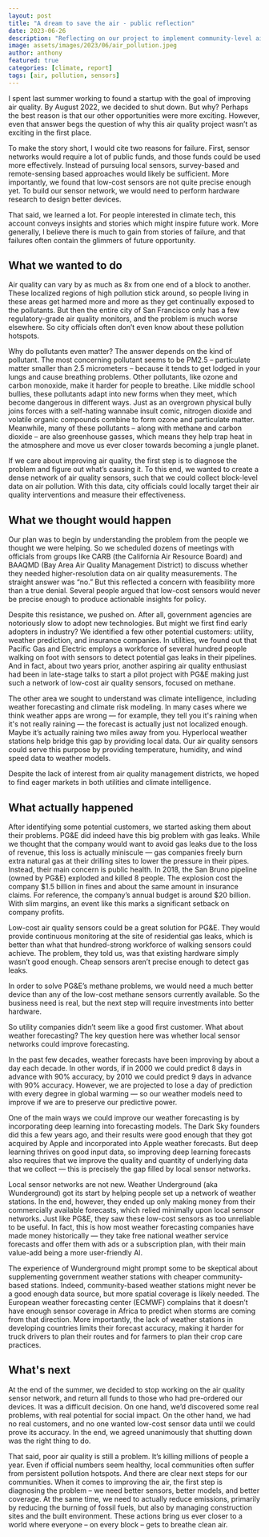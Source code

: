 ```yaml
---
layout: post
title: "A dream to save the air - public reflection"
date: 2023-06-26
description: "Reflecting on our project to implement community-level air quality monitoring"
image: assets/images/2023/06/air_pollution.jpeg
author: anthony
featured: true
categories: [climate, report]
tags: [air, pollution, sensors]
---
```


I spent last summer working to found a startup with the goal of improving air quality. By August 2022, we decided to shut down. But why? Perhaps the best reason is that our other opportunities were more exciting. However, even that answer begs the question of why this air quality project wasn’t as exciting in the first place. 

To make the story short, I would cite two reasons for failure. First, sensor networks would require a lot of public funds, and those funds could be used more effectively. Instead of pursuing local sensors, survey-based and remote-sensing based approaches would likely be sufficient. More importantly, we found that low-cost sensors are not quite precise enough yet. To build our sensor network, we would need to perform hardware research to design better devices. 

That said, we learned a lot. For people interested in climate tech, this account conveys insights and stories which might inspire future work. More generally, I believe there is much to gain from stories of failure, and that failures often contain the glimmers of future opportunity. 

## What we wanted to do

Air quality can vary by as much as 8x from one end of a block to another. These localized regions of high pollution stick around, so people living in these areas get harmed more and more as they get continually exposed to the pollutants. But then the entire city of San Francisco only has a few regulatory-grade air quality monitors, and the problem is much worse elsewhere. So city officials often don’t even know about these pollution hotspots. 

Why do pollutants even matter? The answer depends on the kind of pollutant. The most concerning pollutant seems to be PM2.5 – particulate matter smaller than 2.5 micrometers – because it tends to get lodged in your lungs and cause breathing problems. Other pollutants, like ozone and carbon monoxide, make it harder for people to breathe. Like middle school bullies, these pollutants adapt into new forms when they meet, which become dangerous in different ways. Just as an overgrown physical bully joins forces with a self-hating wannabe insult comic, nitrogen dioxide and volatile organic compounds combine to form ozone and particulate matter. Meanwhile, many of these pollutants – along with methane and carbon dioxide – are also greenhouse gasses, which means they help trap heat in the atmosphere and move us ever closer towards becoming a jungle planet. 

If we care about improving air quality, the first step is to diagnose the problem and figure out what’s causing it. To this end, we wanted to create a dense network of air quality sensors, such that we could collect block-level data on air pollution. With this data, city officials could locally target their air quality interventions and measure their effectiveness. 

## What we thought would happen

Our plan was to begin by understanding the problem from the people we thought we were helping. So we scheduled dozens of meetings with officials from groups like CARB (the California Air Resource Board) and BAAQMD (Bay Area Air Quality Management District) to discuss whether they needed higher-resolution data on air quality measurements. The straight answer was “no.” But this reflected a concern with feasibility more than a true denial. Several people argued that low-cost sensors would never be precise enough to produce actionable insights for policy. 

Despite this resistance, we pushed on. After all, government agencies are notoriously slow to adopt new technologies. But might we first find early adopters in industry? We identified a few other potential customers: utility, weather prediction, and insurance companies. In utilities, we found out that Pacific Gas and Electric employs a workforce of several hundred people walking on foot with sensors to detect potential gas leaks in their pipelines. And in fact, about two years prior, another aspiring air quality enthusiast had been in late-stage talks to start a pilot project with PG&E making just such a network of low-cost air quality sensors, focused on methane. 

The other area we sought to understand was climate intelligence, including weather forecasting and climate risk modeling. In many cases where we think weather apps are wrong — for example, they tell you it's raining when it's not really raining — the forecast is actually just not localized enough. Maybe it’s actually raining two miles away from you. Hyperlocal weather stations help bridge this gap by providing local data. Our air quality sensors could serve this purpose by providing temperature, humidity, and wind speed data to weather models. 

Despite the lack of interest from air quality management districts, we hoped to find eager markets in both utilities and climate intelligence.

## What actually happened

After identifying some potential customers, we started asking them about their problems. PG&E did indeed have this big problem with gas leaks. While we thought that the company would want to avoid gas leaks due to the loss of revenue, this loss is actually miniscule — gas companies freely burn extra natural gas at their drilling sites to lower the pressure in their pipes. Instead, their main concern is public health. In 2018, the San Bruno pipeline (owned by PG&E) exploded and killed 8 people. The explosion cost the company $1.5 billion in fines and about the same amount in insurance claims. For reference, the company’s annual budget is around $20 billion. With slim margins, an event like this marks a significant setback on company profits. 

Low-cost air quality sensors could be a great solution for PG&E. They would provide continuous monitoring at the site of residential gas leaks, which is better than what that hundred-strong workforce of walking sensors could achieve. The problem, they told us, was that existing hardware simply wasn’t good enough. Cheap sensors aren’t precise enough to detect gas leaks. 

In order to solve PG&E’s methane problems, we would need a much better device than any of the low-cost methane sensors currently available. So the business need is real, but the next step will require investments into better hardware. 

So utility companies didn’t seem like a good first customer. What about weather forecasting? The key question here was whether local sensor networks could improve forecasting. 

In the past few decades, weather forecasts have been improving by about a day each decade. In other words, if in 2000 we could predict 8 days in advance with 90% accuracy, by 2010 we could predict 9 days in advance with 90% accuracy. However, we are projected to lose a day of prediction with every degree in global warming — so our weather models need to improve if we are to preserve our predictive power. 

One of the main ways we could improve our weather forecasting is by incorporating deep learning into forecasting models. The Dark Sky founders did this a few years ago, and their results were good enough that they got acquired by Apple and incorporated into Apple weather forecasts. But deep learning thrives on good input data, so improving deep learning forecasts also requires that we improve the quality and quantity of underlying data that we collect — this is precisely the gap filled by local sensor networks. 

Local sensor networks are not new. Weather Underground (aka Wunderground) got its start by helping people set up a network of weather stations. In the end, however, they ended up only making money from their commercially available forecasts, which relied minimally upon local sensor networks. Just like PG&E, they saw these low-cost sensors as too unreliable to be useful. In fact, this is how most weather forecasting companies have made money historically — they take free national weather service forecasts and offer them with ads or a subscription plan, with their main value-add being a more user-friendly AI. 
  
The experience of Wunderground might prompt some to be skeptical about supplementing government weather stations with cheaper community-based stations. Indeed, community-based weather stations might never be a good enough data source, but more spatial coverage is likely needed. The European weather forecasting center (ECMWF) complains that it doesn’t have enough sensor coverage in Africa to predict when storms are coming from that direction. More importantly, the lack of weather stations in developing countries limits their forecast accuracy, making it harder for truck drivers to plan their routes and for farmers to plan their crop care practices. 

## What's next

At the end of the summer, we decided to stop working on the air quality sensor network, and return all funds to those who had pre-ordered our devices. It was a difficult decision. On one hand, we’d discovered some real problems, with real potential for social impact. On the other hand, we had no real customers, and no one wanted low-cost sensor data until we could prove its accuracy. In the end, we agreed unanimously that shutting down was the right thing to do. 

That said, poor air quality is still a problem. It’s killing millions of people a year. Even if official numbers seem healthy, local communities often suffer from persistent pollution hotspots. And there are clear next steps for our communities. When it comes to improving the air, the first step is diagnosing the problem – we need better sensors, better models, and better coverage. At the same time, we need to actually reduce emissions, primarily by reducing the burning of fossil fuels, but also by managing construction sites and the built environment. These actions bring us ever closer to a world where everyone – on every block – gets to breathe clean air. 
